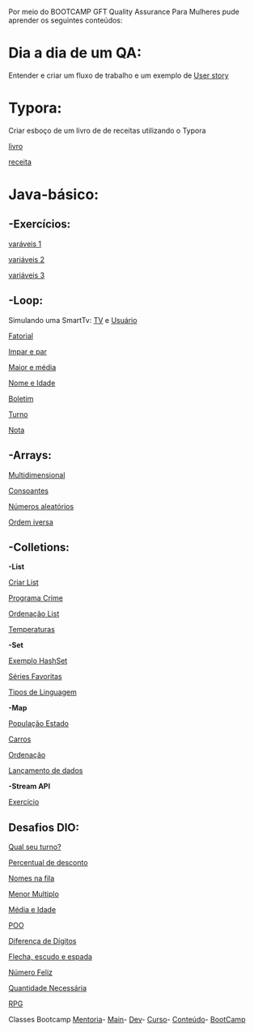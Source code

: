 Por meio do BOOTCAMP GFT Quality Assurance Para Mulheres pude aprender os seguintes conteúdos:

# **Dia a dia de um QA:**
Entender e criar um fluxo de trabalho e um exemplo de [User story](https://github.com/thaisconto/Bootcamp-QA/blob/main/user-story.pdf)


# **Typora:**
Criar esboço de um livro de de receitas utilizando o Typora

[livro](https://github.com/thaisconto/Bootcamp-QA/blob/main/livro.md)

[receita](https://github.com/thaisconto/Bootcamp-QA/blob/main/receita.md)


# **Java-básico:**
## -Exercícios:
[varáveis 1](https://github.com/thaisconto/Bootcamp-QA/blob/main/aboutMe.java)

[variáveis 2](https://github.com/thaisconto/Bootcamp-QA/blob/main/tiposVariaveis.java)

[variáveis 3](https://github.com/thaisconto/Bootcamp-QA/blob/main/MinhaClasse.java)

      
## -Loop: 
Simulando uma SmartTv:
[TV](https://github.com/thaisconto/Bootcamp-QA/blob/main/SmartTv.java)
e
[Usuário](https://github.com/thaisconto/Bootcamp-QA/blob/main/usuario.java)

[Fatorial](https://github.com/thaisconto/Bootcamp-QA/blob/main/fatorial.java)

[Impar e par](https://github.com/thaisconto/Bootcamp-QA/blob/main/imparPar.java)

[Maior e média](https://github.com/thaisconto/Bootcamp-QA/blob/main/maiorEMedia.java)

[Nome e Idade](https://github.com/thaisconto/Bootcamp-QA/blob/main/nomeIdade.java)

[Boletim](https://github.com/thaisconto/Bootcamp-QA/blob/main/boletimEstudantil.java)

[Turno](https://github.com/thaisconto/Bootcamp-QA/blob/main/qualSeuTurno.java)

[Nota](https://github.com/thaisconto/Bootcamp-QA/blob/main/nota.java)


## -Arrays: 
[Multidimensional](https://github.com/thaisconto/Bootcamp-QA/blob/main/arrayMultidimensional.java)

[Consoantes](https://github.com/thaisconto/Bootcamp-QA/blob/main/consoantes.java)

[Números aleatórios](https://github.com/thaisconto/Bootcamp-QA/blob/main/numerosAleatorios.java)

[Ordem iversa](https://github.com/thaisconto/Bootcamp-QA/blob/main/ordem.java)

## -Colletions:
**-List**

[Criar List](https://github.com/thaisconto/Bootcamp-QA/blob/main/criarListas.java)

[Programa Crime](https://github.com/thaisconto/Bootcamp-QA/blob/main/ProgramaCrime.java)

[Ordenação List](https://github.com/thaisconto/Bootcamp-QA/blob/main/ordenacaoList.java)

[Temperaturas](https://github.com/thaisconto/Bootcamp-QA/blob/main/Temperaturas.java)


**-Set**

[Exemplo HashSet](https://github.com/thaisconto/Bootcamp-QA/blob/main/exemploHashSet.java)

[Séries Favoritas](https://github.com/thaisconto/Bootcamp-QA/blob/main/SeriesFavoritas.java)

[Tipos de Linguagem](https://github.com/thaisconto/Bootcamp-QA/blob/main/tiposLinguagem.java)

**-Map**

[População Estado](https://github.com/thaisconto/Bootcamp-QA/blob/main/populacaoEstado.java)

[Carros](https://github.com/thaisconto/Bootcamp-QA/blob/main/exemploMapCarros.java)

[Ordenação](https://github.com/thaisconto/Bootcamp-QA/blob/main/exemploOrdenacaoMap.java)

[Lançamento de dados](https://github.com/thaisconto/Bootcamp-QA/blob/main/lancamentoDeDados.java)

**-Stream API**

[Exercício](https://github.com/thaisconto/Bootcamp-QA/blob/main/ExercicioStreamAPI.java)

## **Desafios DIO:**
[Qual seu turno?](https://github.com/thaisconto/Bootcamp-QA/blob/main/qualSeuTurno.java)

[Percentual de desconto](https://github.com/thaisconto/Bootcamp-QA/blob/main/percentualDesconto.java)

[Nomes na fila](https://github.com/thaisconto/Bootcamp-QA/blob/main/nomesFila.java)

[Menor Multiplo](https://github.com/thaisconto/Bootcamp-QA/blob/main/menorMultiplo.java)

[Média e Idade](https://github.com/thaisconto/Bootcamp-QA/blob/main/mediaEIdade.java)

[POO]()

[Diferença de Dígitos]()

[Flecha, escudo e espada]()

[Número Feliz]()

[Quantidade Necessária]()

[RPG]()


Classes Bootcamp
[Mentoria](https://github.com/thaisconto/Bootcamp-QA/blob/main/Mentoria.java)-
[Main](https://github.com/thaisconto/Bootcamp-QA/blob/main/Main.java)-
[Dev](https://github.com/thaisconto/Bootcamp-QA/blob/main/Dev.java)-
[Curso](https://github.com/thaisconto/Bootcamp-QA/blob/main/Curso.java)-
[Conteúdo](https://github.com/thaisconto/Bootcamp-QA/blob/main/Conteudo.java)-
[BootCamp](https://github.com/thaisconto/Bootcamp-QA/blob/main/Bootcamp.java)

